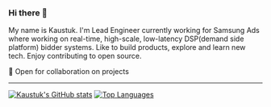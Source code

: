 ### Hi there 👋
My name is Kaustuk. I'm Lead Engineer currently working for Samsung Ads where working on real-time, high-scale, low-latency DSP(demand side platform) bidder systems. Like to build products, explore and learn new tech. Enjoy contributing to open source.

👐 Open for collaboration on projects

---

[![Kaustuk's GitHub stats](https://github-readme-stats.vercel.app/api?username=kaustuk)](https://github.com/anuraghazra/github-readme-stats)
[![Top Languages](https://github-readme-stats.vercel.app/api/top-langs/?username=kaustuk&layout=compact&hide=javascript,makefile)](https://github.com/anuraghazra/github-readme-stats)

<!--
**kaustuk/kaustuk** is a ✨ _special_ ✨ repository because its `README.md` (this file) appears on your GitHub profile.

Here are some ideas to get you started:

- 🔭 I’m currently working on ...
- 🌱 I’m currently learning ...
- 👯 I’m looking to collaborate on ...
- 🤔 I’m looking for help with ...
- 💬 Ask me about ...
- 📫 How to reach me: ...
- 😄 Pronouns: ...
- ⚡ Fun fact: ...
-->

